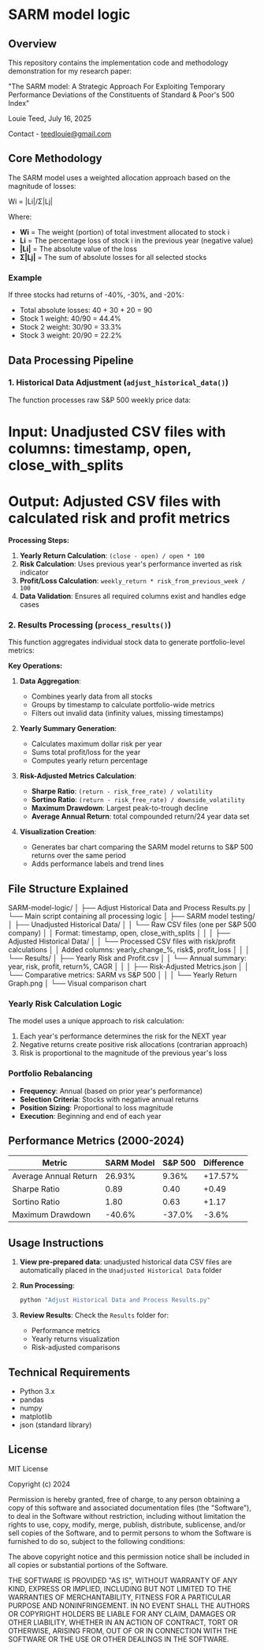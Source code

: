 # SARM model logic

## Overview

This repository contains the implementation code and methodology demonstration for my research paper:

"The SARM model: A Strategic Approach For Exploiting Temporary Performance Deviations of the Constituents of Standard & Poor's 500 Index"

Louie Teed, July 16, 2025

Contact - teedlouie@gmail.com

## Core Methodology

The SARM model uses a weighted allocation approach based on the magnitude of losses:


Wi = |Li|/Σ|Lj|


Where:
- **Wi** = The weight (portion) of total investment allocated to stock i
- **Li** = The percentage loss of stock i in the previous year (negative value)
- **|Li|** = The absolute value of the loss
- **Σ|Lj|** = The sum of absolute losses for all selected stocks

### Example
If three stocks had returns of -40%, -30%, and -20%:
- Total absolute losses: 40 + 30 + 20 = 90
- Stock 1 weight: 40/90 = 44.4%
- Stock 2 weight: 30/90 = 33.3%
- Stock 3 weight: 20/90 = 22.2%

## Data Processing Pipeline

### 1. Historical Data Adjustment (`adjust_historical_data()`)

The function processes raw S&P 500 weekly price data:

# Input: Unadjusted CSV files with columns: timestamp, open, close_with_splits
# Output: Adjusted CSV files with calculated risk and profit metrics

**Processing Steps:**
1. **Yearly Return Calculation**: `(close - open) / open * 100`
2. **Risk Calculation**: Uses previous year's performance inverted as risk indicator
3. **Profit/Loss Calculation**: `weekly_return * risk_from_previous_week / 100`
4. **Data Validation**: Ensures all required columns exist and handles edge cases

### 2. Results Processing (`process_results()`)

This function aggregates individual stock data to generate portfolio-level metrics:

**Key Operations:**

1. **Data Aggregation**:
   - Combines yearly data from all stocks
   - Groups by timestamp to calculate portfolio-wide metrics
   - Filters out invalid data (infinity values, missing timestamps)

2. **Yearly Summary Generation**:
   - Calculates maximum dollar risk per year
   - Sums total profit/loss for the year
   - Computes yearly return percentage

3. **Risk-Adjusted Metrics Calculation**:
   - **Sharpe Ratio**: `(return - risk_free_rate) / volatility`
   - **Sortino Ratio**: `(return - risk_free_rate) / downside_volatility`
   - **Maximum Drawdown**: Largest peak-to-trough decline
   - **Average Annual Return**: total compounded return/24 year data set
4. **Visualization Creation**:
   - Generates bar chart comparing the SARM model returns to S&P 500 returns over the same period
   - Adds performance labels and trend lines

## File Structure Explained

SARM-model-logic/
│
├── Adjust Historical Data and Process Results.py
│   └── Main script containing all processing logic
│
├── SARM model testing/
│   ├── Unadjusted Historical Data/
│   │   └── Raw CSV files (one per S&P 500 company)
│   │       Format: timestamp, open, close_with_splits
│   │
│   ├── Adjusted Historical Data/
│   │   └── Processed CSV files with risk/profit calculations
│   │       Added columns: yearly_change_%, risk$, profit_loss
│   │
│   └── Results/
│       ├── Yearly Risk and Profit.csv
│       │   └── Annual summary: year, risk, profit, return%, CAGR
│       │
│       ├── Risk-Adjusted Metrics.json
│       │   └── Comparative metrics: SARM vs S&P 500
│       │
│       └── Yearly Return Graph.png
│           └── Visual comparison chart


### Yearly Risk Calculation Logic

The model uses a unique approach to risk calculation:
1. Each year's performance determines the risk for the NEXT year
2. Negative returns create positive risk allocations (contrarian approach)
3. Risk is proportional to the magnitude of the previous year's loss

### Portfolio Rebalancing

- **Frequency**: Annual (based on prior year's performance)
- **Selection Criteria**: Stocks with negative annual returns
- **Position Sizing**: Proportional to loss magnitude
- **Execution**: Beginning and end of each year


## Performance Metrics (2000-2024)

| Metric | SARM Model | S&P 500 | Difference |
|--------|------------|---------|------------|
| Average Annual Return | 26.93% | 9.36% | +17.57% |
| Sharpe Ratio | 0.89 | 0.40 | +0.49 |
| Sortino Ratio | 1.80 | 0.63 | +1.17 |
| Maximum Drawdown | -40.6% | -37.0% | -3.6% |

## Usage Instructions

1. **View pre-prepared data**:  unadjusted historical data CSV files are automatically placed in the `Unadjusted Historical Data` folder 

2. **Run Processing**:
   ```bash
   python "Adjust Historical Data and Process Results.py"
   ```

3. **Review Results**: Check the `Results` folder for:
   - Performance metrics
   - Yearly returns visualization
   - Risk-adjusted comparisons

## Technical Requirements

- Python 3.x
- pandas
- numpy
- matplotlib
- json (standard library)


## License

MIT License

Copyright (c) 2024

Permission is hereby granted, free of charge, to any person obtaining a copy of this software and associated documentation files (the "Software"), to deal in the Software without restriction, including without limitation the rights to use, copy, modify, merge, publish, distribute, sublicense, and/or sell copies of the Software, and to permit persons to whom the Software is furnished to do so, subject to the following conditions:

The above copyright notice and this permission notice shall be included in all copies or substantial portions of the Software.

THE SOFTWARE IS PROVIDED "AS IS", WITHOUT WARRANTY OF ANY KIND, EXPRESS OR IMPLIED, INCLUDING BUT NOT LIMITED TO THE WARRANTIES OF MERCHANTABILITY, FITNESS FOR A PARTICULAR PURPOSE AND NONINFRINGEMENT. IN NO EVENT SHALL THE AUTHORS OR COPYRIGHT HOLDERS BE LIABLE FOR ANY CLAIM, DAMAGES OR OTHER LIABILITY, WHETHER IN AN ACTION OF CONTRACT, TORT OR OTHERWISE, ARISING FROM, OUT OF OR IN CONNECTION WITH THE SOFTWARE OR THE USE OR OTHER DEALINGS IN THE SOFTWARE.